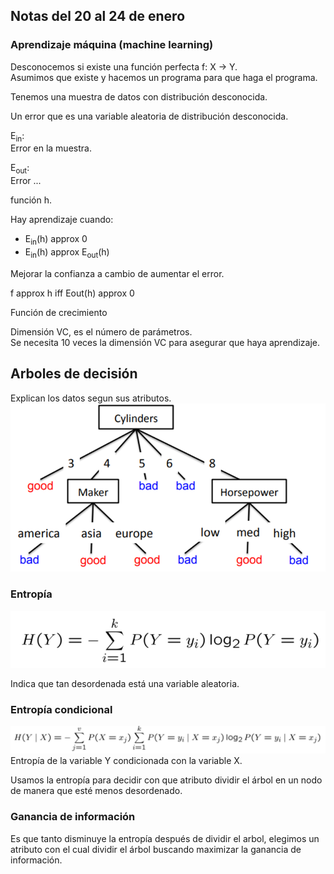 ## Notas del 20 al 24 de enero

### Aprendizaje máquina (machine learning)

Desconocemos si existe una función perfecta f: X -> Y.  
Asumimos que existe y hacemos un programa para que haga el programa.  

Tenemos una muestra de datos con distribución desconocida.  

Un error que es una variable aleatoria de distribución desconocida.

E<sub>in</sub>:  
Error en la muestra.
 
E<sub>out</sub>:  
Error ...

función h.  

Hay aprendizaje cuando:
* E<sub>in</sub>(h) approx 0
* E<sub>in</sub>(h) approx E<sub>out</sub>(h)

Mejorar la confianza a cambio de aumentar el error.  

f approx h iff Eout(h) approx 0

Función de crecimiento  

Dimensión VC, es el número de parámetros.  
Se necesita 10 veces la dimensión VC para asegurar que haya aprendizaje.

## Arboles de decisión
Explican los datos segun sus atributos.
![](../imagenes/2arbolDecision.png)

### Entropía
![alt text?](../imagenes/2entropia.png)

Indica que tan desordenada está una variable aleatoria.

### Entropía condicional
![alt text?](../imagenes/2entropiaCond.png)
Entropía de la variable Y condicionada con la variable X.

Usamos la entropía para decidir con que atributo dividir el árbol en un nodo de manera que esté menos desordenado.  

### Ganancia de información
Es que tanto disminuye la entropía después de dividir el arbol, elegimos un atributo con el cual dividir el árbol buscando maximizar la ganancia de información.